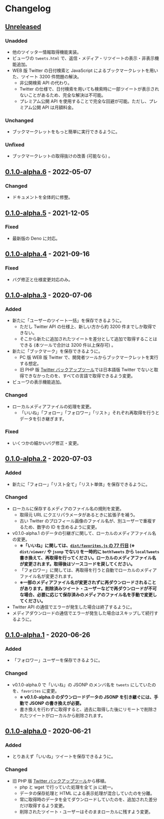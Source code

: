 # Changelog

## [Unreleased]
### Unadded
- 他のツイッター情報取得機能実装。
- ビューワの `tweets.html` で、返信・メディア・リツイートの表示・非表示機能追加。
- WEB 版 Twitter の日付検索と JavaScript によるブックマークレットを用いた、ツイート 3200 件問題の解決。
	- 非公開検索 API の代わり。
	- Twitter の仕様で、日付検索を用いても検索時に一部ツイートが表示されないことがあるため、完全な解決は不可能。
	- プレミアム公開 API を使用することで完全な回避が可能。ただし、プレミアム公開 API は月額料金。

### Unchanged
- ブックマークレットをもっと簡単に実行できるように。

### Unfixed
- ブックマークレットの取得抜けの改善 (可能なら) 。

## [0.1.0-alpha.6] - 2022-05-07
### Changed
- ドキュメントを全体的に修整。

## [0.1.0-alpha.5] - 2021-12-05
### Fixed
- 最新版の Deno に対応。

## [0.1.0-alpha.4] - 2021-09-16
### Fixed
- バグ修正と仕様変更対応のみ。

## [0.1.0-alpha.3] - 2020-07-06
### Added
- 新たに「ユーザーのツイート一括」を保存できるように。
	- ただし Twitter API の仕様上、新しい方から約 3200 件までしか取得できない。
	- そこから新たに追加されたツイートを差分として追加で取得することはできる (本ツールで合計は 3200 件以上保存可) 。
- 新たに「ブックマーク」を保存できるように。
	- PC 版 WEB 版 Twitter で、開発者ツールからブックマークレットを実行する想定。
	- 旧 PHP 版 [Twitter バックアップツール](https://github.com/kerupani129s/twitter-backup-tool)では日本語版 Twitter でないと取得できなかったのを、すべての言語で取得できるよう変更。
- ビューワの表示機能追加。

### Changed
- ローカルメディアファイルの処理を変更。
	- 「いいね」「フォロー」「フォロワー」「リスト」それぞれ再取得を行うとデータを引き継ぎます。

### Fixed
- いくつかの細かいバグ修正・変更。

## [0.1.0-alpha.2] - 2020-07-03
### Added
- 新たに「フォロー」「リスト全て」「リスト単体」を保存できるように。

### Changed
- ローカルに保存するメディアのファイル名の規則を変更。
	- 取得元 URL にクエリパラメータがあるときに拡張子を補う。
	- 古い Twitter のプロフィール画像のファイル名が、別ユーザーで重複するため、数字の ID を含めるように変更。
- v0.1.0-alpha.1 のデータの引継ぎに関して、ローカルのメディアファイル名の変更。
	- **※「いいね」に関しては、[`dist/favorites.js` の 77 行目](https://github.com/kerupani129s/twitter-backup-tool-deno/blob/v0.1.0-alpha.2/dist/favorites.js#L77) (※ `dist/viewer/` や `jsonp` でない) を一時的に `bothTweets` から `localTweets` 書き換えて、再取得を行ってください。ローカルのメディアファイル名が変更されます。取得後はソースコードを戻してください。**
	- 「フォロワー」に関しては、再取得を行うと自動でローカルのメディアファイル名が変更されます。
	- **※一部のメディアファイル名が変更されずに再ダウンロードされることがあります。削除済みツイート・ユーザーなどで再ダウンロードが不可な場合、必要に応じて保存済みのメディアのファイル名を手動で変更してください。**
- Twitter API の通信でエラーが発生した場合は終了するように。
- メディアダウンロードの通信でエラーが発生した場合はスキップして続行するように。

## [0.1.0-alpha.1] - 2020-06-26
### Added
- 「フォロワー」ユーザーを保存できるように。

### Changed
- v0.1.0-alpha.0 で「いいね」の JSONP のメンバ名を `tweets` にしていたのを、`favorites` に変更。
	- **※ v0.1.0-alpha.0 のダウンロードデータの JSONP を引き継ぐには、手動で JSONP の書き換えが必要。**
	- 書き換えを行わずに取得すると、過去に取得した後にリモートで削除されたツイートがローカルから削除されます。

## [0.1.0-alpha.0] - 2020-06-21
### Added
- とりあえず「いいね」ツイートを保存できるように。

### Changed
- 旧 PHP 版 [Twitter バックアップツール](https://github.com/kerupani129s/twitter-backup-tool)から移植。
	- php と wget で行っていた処理を全て js に統一。
	- データの保存処理と HTML による表示処理が混合していたのを分離。
	- 常に取得時のデータを全てダウンロードしていたのを、追加された差分だけ取得するよう変更。
	- 削除されたツイート・ユーザーはそのままローカルに残すよう変更。

[Unreleased]: https://github.com/kerupani129s/twitter-backup-tool-deno/compare/v0.1.0-alpha.6...HEAD
[0.1.0-alpha.6]: https://github.com/kerupani129s/twitter-backup-tool-deno/compare/v0.1.0-alpha.5...v0.1.0-alpha.6
[0.1.0-alpha.5]: https://github.com/kerupani129s/twitter-backup-tool-deno/compare/v0.1.0-alpha.4...v0.1.0-alpha.5
[0.1.0-alpha.4]: https://github.com/kerupani129s/twitter-backup-tool-deno/compare/v0.1.0-alpha.3...v0.1.0-alpha.4
[0.1.0-alpha.3]: https://github.com/kerupani129s/twitter-backup-tool-deno/compare/v0.1.0-alpha.2...v0.1.0-alpha.3
[0.1.0-alpha.2]: https://github.com/kerupani129s/twitter-backup-tool-deno/compare/v0.1.0-alpha.1...v0.1.0-alpha.2
[0.1.0-alpha.1]: https://github.com/kerupani129s/twitter-backup-tool-deno/compare/v0.1.0-alpha.0...v0.1.0-alpha.1
[0.1.0-alpha.0]: https://github.com/kerupani129s/twitter-backup-tool-deno/releases/tag/v0.1.0-alpha.0
